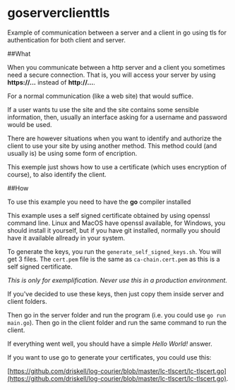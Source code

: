# goserverclienttls
Example of communication between a server and a client in go using tls for authentication for both client and server.

##What

When you communicate between a http server and a client you sometimes need a secure connection. That is, you will access your server by using __https://...__ instead of __http://...__.

For a normal communication (like a web site) that would suffice.

If a user wants tu use the site and the site contains some sensible information, then, usually an interface asking for a username and password would be used.

There are however situations when you want to identify and authorize the client to use your site by using another method. This method could (and usually is) be using some form of encription.

This exemple just shows how to use a certificate (which uses encryption of course), to also identify the client.


##How

To use this example you need to have the __go__ compiler installed

This example uses a self signed certificate obtained by using openssl command line. Linux and MacOS have openssl available, for Windows, you should install it yourself, but if you have git installed, normally you should have it available allready in your system.

To generate the keys, you run the ``` generate_self_signed_keys.sh ```. You will get 3 files. The ``` cert.pem ``` file is the same as ``` ca-chain.cert.pem ``` as this is a self signed certificate.

*This is only for exemplification. Never use this in a production environment.*

If you've decided to use these keys, then just copy them inside server and client folders.

Then go in the server folder and run the program (i.e. you could use ``` go run main.go ```).
Then go in the client folder and run the same command to run the client.

If everything went well, you should have a simple _Hello World!_ answer.

If you want to use go to generate your certificates, you could use this:

[https://github.com/driskell/log-courier/blob/master/lc-tlscert/lc-tlscert.go](https://github.com/driskell/log-courier/blob/master/lc-tlscert/lc-tlscert.go).
